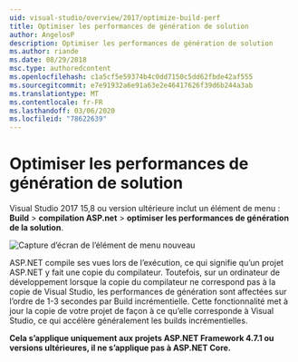 ```yaml
---
uid: visual-studio/overview/2017/optimize-build-perf
title: Optimiser les performances de génération de solution
author: AngelosP
description: Optimiser les performances de génération de solution
ms.author: riande
ms.date: 08/29/2018
msc.type: authoredcontent
ms.openlocfilehash: c1a5cf5e59374b4c0dd7150c5dd62fbde42af555
ms.sourcegitcommit: e7e91932a6e91a63e2e46417626f39d6b244a3ab
ms.translationtype: MT
ms.contentlocale: fr-FR
ms.lasthandoff: 03/06/2020
ms.locfileid: "78622639"
---
```

# <a name="optimize-build-performance-for-solution"></a>Optimiser les performances de génération de solution

Visual Studio 2017 15,8 ou version ultérieure inclut un élément de menu : **Build** > **compilation ASP.net** > **optimiser les performances de génération de la solution**.

![Capture d’écran de l’élément de menu nouveau](optimize-build-perf/_static/optimize-build-performance-for-solution.png)

ASP.NET compile ses vues lors de l’exécution, ce qui signifie qu’un projet ASP.NET y fait une copie du compilateur. Toutefois, sur un ordinateur de développement lorsque la copie du compilateur ne correspond pas à la copie de Visual Studio, les performances de génération sont affectées sur l’ordre de 1-3 secondes par Build incrémentielle. Cette fonctionnalité met à jour la copie de votre projet de façon à ce qu’elle corresponde à Visual Studio, ce qui accélère généralement les builds incrémentielles.

**Cela s’applique uniquement aux projets ASP.NET Framework 4.7.1 ou versions ultérieures, il ne s’applique pas à ASP.NET Core.**
